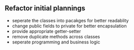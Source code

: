 ## Refactor initial plannings
- seperate the classes into pacakges for better readablity
- change public fields to private for better encapsulation
- provide appropriate getter-setter
- remove duplicate methods across classes
- seperate programming and business logic